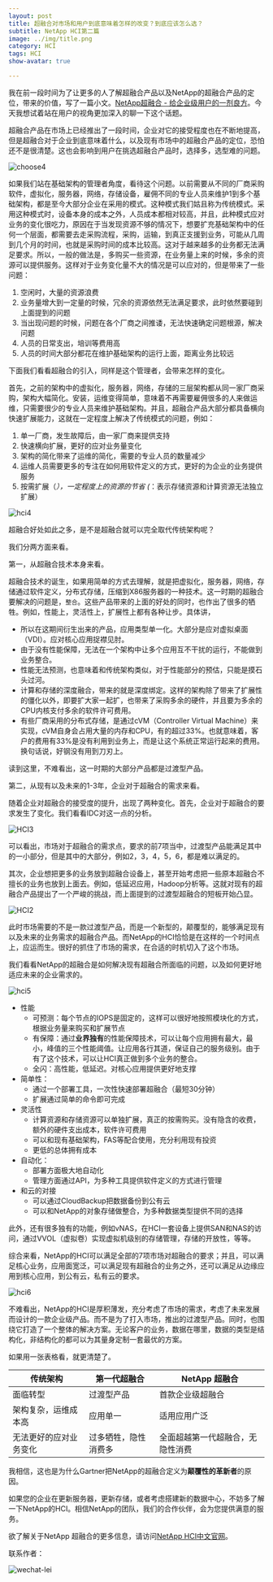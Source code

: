 ```yaml
---
layout: post
title: 超融合对市场和用户到底意味着怎样的改变？到底应该怎么选？
subtitle: NetApp HCI第二篇
image: ../img/title.png
category: HCI
tags: HCI
show-avatar: true

---
```


我在前一段时间为了让更多的人了解超融合产品以及NetApp的超融合产品的定位，带来的价值，写了一篇小文。[NetApp超融合 - 给企业级用户的一剂良方](https://mp.weixin.qq.com/s/eejirbZTyI_Fn0WOuDVX9A)。今天我想试着站在用户的视角更加深入的聊一下这个话题。

超融合产品在市场上已经推出了一段时间，企业对它的接受程度也在不断地提高，但是超融合对于企业到底意味着什么，以及现有市场中的超融合产品的定位，恐怕还不是很清楚。这也会影响到用户在挑选超融合产品时，选择多，选型难的问题。

![choose4](../img/NTAP/choose4.jpg)

如果我们站在基础架构的管理者角度，看待这个问题。以前需要从不同的厂商采购软件，虚拟化，服务器，网络，存储设备，雇佣不同的专业人员来维护1到多个基础架构，都是至今大部分企业在采用的模式。这种模式我们姑且称为传统模式。采用这种模式时，设备本身的成本之外，人员成本都相对较高，并且，此种模式应对业务的变化很吃力，原因在于当发现资源不够的情况下，想要扩充基础架构中的任何一个层面，都需要去走采购流程，采购，运输，到真正支援到业务，可能从几周到几个月的时间，也就是采购时间的成本比较高。这对于越来越多的业务都无法满足要求。所以，一般的做法是，多购买一些资源，在业务量上来的时候，多余的资源可以提供服务。这样对于业务变化量不大的情况是可以应对的，但是带来了一些问题：

1. 空闲时，大量的资源浪费
2. 业务量增大到一定量的时候，冗余的资源依然无法满足要求，此时依然要碰到上面提到的问题
3. 当出现问题的时候，问题在各个厂商之间推诿，无法快速确定问题根源，解决问题
4. 人员的日常支出，培训等费用高
5. 人员的时间大部分都花在维护基础架构的运行上面，距离业务比较远

下面我们看看超融合的引入，同样是这个管理者，会带来怎样的变化。

首先，之前的架构中的虚拟化，服务器，网络，存储的三层架构都从同一家厂商采购，架构大幅简化。安装，运维变得简单，意味着不再需要雇佣很多的人来做运维，只需要很少的专业人员来维护基础架构。并且，超融合产品大部分都具备横向快速扩展能力，这就在一定程度上解决了传统模式的问题，例如：

1. 单一厂商，发生故障后，由一家厂商来提供支持
2. 快速横向扩展，更好的应对业务量变化
3. 架构的简化带来了运维的简化，需要的专业人员的数量减少
4. 运维人员需要更多的专注在如何用软件定义的方式，更好的为企业的业务提供服务
5. 按需扩展（*），一定程度上的资源的节省 (*：表示存储资源和计算资源无法独立扩展）

![hci4](../img/NTAP/hci4.png)


超融合好处如此之多，是不是超融合就可以完全取代传统架构呢？

我们分两方面来看。

第一，从超融合技术本身来看。

超融合技术的诞生，如果用简单的方式去理解，就是把虚拟化，服务器，网络，存储通过软件定义，分布式存储，压缩到X86服务器的一种技术。这一时期的超融合要解决的问题是，`整合`。这些产品带来的上面的好处的同时，也作出了很多的牺牲。例如，性能上，灵活性上，扩展性上都有各种让步。具体讲，

- 所以在这期间衍生出来的产品，应用类型单一化。大部分是应对虚拟桌面（VDI）。应对核心应用捉襟见肘。
- 由于没有性能保障，无法在一个架构中让多个应用互不干扰的运行，不能做到业务整合。
- 性能无法预测，也意味着和传统架构类似，对于性能部分的预估，只能是摸石头过河。
- 计算和存储的深度融合，带来的就是深度绑定。这样的架构除了带来了扩展性的僵化以外，即要扩大家一起扩，也带来了采购多余的硬件，并且要为多余的CPU内核支付多余的软件许可费用。
- 有些厂商采用的分布式存储，是通过cVM（Controller Virtual Machine）来实现，cVM自身会占用大量的内存和CPU，有的超过33%。也就意味着，客户的费用有33%是没有利用到业务上，而是让这个系统正常运行起来的费用。换句话说，好钢没有用到刀刃上。

读到这里，不难看出，这一时期的大部分产品都是过渡型产品。

第二，从现有以及未来的1-3年，企业对于超融合的需求来看。

随着企业对超融合的接受度的提升，出现了两种变化。首先，企业对于超融合的要求发生了变化。我们看看IDC对这一点的分析。

![HCI3](../img/NTAP/HCI3.png)

可以看出，市场对于超融合的需求点，要求的前7项当中，过渡型产品能满足其中的一小部分，但是其中的大部分，例如2，3，4，5，6，都是难以满足的。

其次，企业想把更多的业务放到超融合设备上，甚至开始考虑把一些原本超融合不擅长的业务也放到上面去。例如，低延迟应用，Hadoop分析等。这就对现有的超融合产品提出了一个严峻的挑战，而上面提到的过渡型超融合的短板开始凸显。

![HCI2](../img/NTAP/HCI2.png)

此时市场需要的不是一款过渡型产品，而是一个新型的，颠覆型的，能够满足现有以及未来的业务需求的超融合产品。而NetApp的HCI恰恰是在这样的一个时间点上，应运而生。很好的抓住了市场的需求，在合适的时机切入了这个市场。

我们看看NetApp的超融合是如何解决现有超融合所面临的问题，以及如何更好地适应未来的企业需求的。

![hci5](../img/NTAP/hci5.png)

- 性能
  - 可预测：每个节点的IOPS是固定的，这样可以很好地按照模块化的方式，根据业务量来购买和扩展节点
  - 有保障：通过**业界独有**的性能保障技术，可以让每个应用拥有最大，最小，峰值的三个性能阈值。让应用各行其道，保证自己的服务级别。由于有了这个技术，可以让HCI真正做到多个业务的整合。
  - 全闪：高性能，低延迟。对核心应用提供更好地支撑
- 简单性：
  - 通过一个部署工具，一次性快速部署超融合（最短30分钟）
  - 扩展通过简单的命令即可完成
- 灵活性
  - 计算资源和存储资源可以单独扩展，真正的按需购买。没有隐含的收费，额外的硬件支出成本，软件许可费用
  - 可以和现有基础架构，FAS等配合使用，充分利用现有投资
  - 更低的总体拥有成本
- 自动化：
  - 部署方面极大地自动化
  - 管理方面通过API，为多种工具提供软件定义的方式进行管理
- 和云的对接
  - 可以通过CloudBackup把数据备份到公有云
  - 可以和NetApp的对象存储做整合，为多种数据类型提供不同的选择

此外，还有很多独有的功能，例如vNAS，在HCI一套设备上提供SAN和NAS的访问，通过VVOL（虚拟卷）实现虚拟机级别的存储管理，存储的开放性，等等。

综合来看，NetApp的HCI可以满足全部的7项市场对超融合的要求；并且，可以满足核心业务，应用面宽泛，可以满足现有超融合的业务之外，还可以满足从边缘应用到核心应用，到公有云，私有云的要求。

![hci6](../img/NTAP/hci6.png)

不难看出，NetApp的HCI是厚积薄发，充分考虑了市场的需求，考虑了未来发展而设计的一款企业级产品。而不是为了打入市场，推出的过渡型产品。同时，也围绕它打造了一个整体的解决方案。无论客户的业务，数据在哪里，数据的类型是结构化，非结构化的都可以为其量身定制一套最优的方案。

如果用一张表格看，就更清楚了。

| 传统架构               | 第一代超融合         | NetApp 超融合                    |
| ---------------------- | -------------------- | -------------------------------- |
| 面临转型               | 过渡型产品           | 首款企业级超融合                 |
| 架构复杂，运维成本高   | 应用单一             | 适用应用广泛                     |
| 无法更好的应对业务变化 | 过多牺牲，隐性消费多 | 全面超越第一代超融合，无隐性消费 |

我相信，这也是为什么Gartner把NetApp的超融合定义为**颠覆性的革新者**的原因。

如果您的企业在更新服务器，更新存储，或者考虑搭建新的数据中心，不妨多了解一下NetApp的HCI。相信NetApp的团队，我们的合作伙伴，会为您提供满意的服务。

欲了解关于NetApp 超融合的更多信息，请访问[NetApp HCI中文官网](https://www.netapp.com/cn/products/converged-systems/hyper-converged-infrastructure.aspx)。

联系作者：

![wechat-lei](../img/wechat-lei.jpeg)
